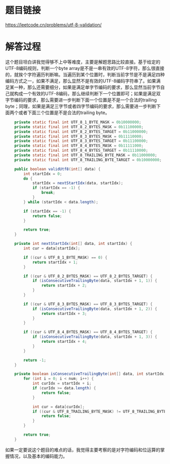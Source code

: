 # 题目链接
https://leetcode.cn/problems/utf-8-validation/

# 解答过程
这个题目坦白讲我觉得够不上中等难度，主要是解题思路比较直接。基于给定的UTF-8编码规则，判断一个byte array是不是一串有效的UTF-8字符，那么很直接的，就挨个字符遍历判断嘛。当遍历到某个位置时，判断当前字节是不是满足四种编码方式之一，如果不满足，那么显然不是有效的UTF-8编码字符串了。如果满足某一种，那么还需要细分，如果是满足单字节编码的要求，那么显然当前字节自己就构成一个有效的UTF-8编码，那么继续判断下一个位置即可；如果是满足双字节编码的要求，那么需要进一步判断下面一个位置是不是一个合法的trailing byte；同理，如果是满足三字节或者四字节编码的要求，那么需要进一步判断下面两个或者下面三个位置是不是合法的trailing byte。

```java
	private static final int UTF_8_1_BYTE_MASK = 0b10000000;
	private static final int UTF_8_2_BYTES_MASK = 0b11100000;
	private static final int UTF_8_2_BYTES_TARGET = 0b11000000;
	private static final int UTF_8_3_BYTES_MASK = 0b11110000;
	private static final int UTF_8_3_BYTES_TARGET = 0b11100000;
	private static final int UTF_8_4_BYTES_MASK = 0b11111000;
	private static final int UTF_8_4_BYTES_TARGET = 0b11110000;
	private static final int UTF_8_TRAILING_BYTE_MASK = 0b11000000;
	private static final int UTF_8_TRAILING_BYTE_TARGET = 0b10000000;

	public boolean validUtf8(int[] data) {
		int startIdx = 0;
		do {
			startIdx = nextStartIdx(data, startIdx);
			if (startIdx == -1) {
				break;
			}
		} while (startIdx < data.length);

		if (startIdx == -1) {
			return false;
		}

		return true;
	}

	private int nextStartIdx(int[] data, int startIdx) {
		int cur = data[startIdx];

		if ((cur & UTF_8_1_BYTE_MASK) == 0) {
			return startIdx + 1;
		}

		if ((cur & UTF_8_2_BYTES_MASK) == UTF_8_2_BYTES_TARGET) {
			if (isConsecutiveTrailingByte(data, startIdx + 1, 1)) {
				return startIdx + 2;
			}
		}

		if ((cur & UTF_8_3_BYTES_MASK) == UTF_8_3_BYTES_TARGET) {
			if (isConsecutiveTrailingByte(data, startIdx + 1, 2)) {
				return startIdx + 3;
			}
		}

		if ((cur & UTF_8_4_BYTES_MASK) == UTF_8_4_BYTES_TARGET) {
			if (isConsecutiveTrailingByte(data, startIdx + 1, 3)) {
				return startIdx + 4;
			}
		}

		return -1;
	}

	private boolean isConsecutiveTrailingByte(int[] data, int startIdx, int num) {
		for (int i = 0; i < num; i++) {
			int curIdx = startIdx + i;
			if (curIdx >= data.length) {
				return false;
			}

			int cur = data[curIdx];
			if ((cur & UTF_8_TRAILING_BYTE_MASK) != UTF_8_TRAILING_BYTE_TARGET) {
				return false;
			}
		}

		return true;
	}
```

如果一定要说这个题目的难点的话，我觉得主要考察的是对字符编码和位运算的掌握情况，以及基本的编码能力。